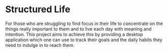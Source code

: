 # Structured Life
For those who are struggling to find focus in their life to concentrate on the things really important to them and to live each day with meaning and intention.
This project aims to achieve this by providing a desktop application which one can use to track their goals and the daily habits they need to indulge in to reach them.
